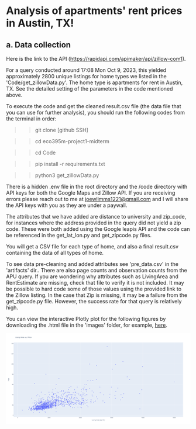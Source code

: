 Analysis of apartments' rent prices in Austin, TX!
====  

a. Data collection
-------  

Here is the link to the API (https://rapidapi.com/apimaker/api/zillow-com1). 

For a query conducted around 17:08 Mon Oct 9, 2023, this yielded approximately 2800 unique listings for home types we listed in the 'Code/get_zillowData.py'. The home type is apartments for rent in Austin, TX. See the detailed setting of the parameters in the code mentioned above. 

To execute the code and get the cleaned result.csv file (the data file that you can use for further analysis), you should run the following codes from the terminal in order: 

>> git clone [github SSH]

>> cd eco395m-project1-midterm

>> cd Code  

>> pip install -r requirements.txt

>> python3 get_zillowData.py


There is a hidden .env file in the root directory and the /code directory with API keys for both the Google Maps and Zillow API. If you are receiving errors please reach out to me at joewlimms1221@gmail.com and I will share the API keys with you as they are under a paywall.

The attributes that we have added are distance to university and zip_code, for instances where the address provided in the query did not yield a zip code.  These were both added using the Google leapis API and the code can be referenced in the get_lat_lon.py and get_zipcode.py files.  


You will get a CSV file for each type of home, and also a final result.csv containing the data of all types of home.

To see data pre-cleaning and added attributes see 'pre_data.csv' in the 'artifacts' dir..  There are also page counts and observation counts from the APU query.  If you are wondering why attributes such as LivingArea and RentEstimate are missing, check that file to verify it is not included.  It may be possible to hard code some of those values using the provided link to the Zillow listing.  In the case that Zip is missing, it may be a failure from the get_zipcode.py file. However, the success rate for that query is relatively high.   


You can view the interactive Plotly plot for the following figures by downloading the .html file in the 'images' folder, for example, [here](images/LA_P_scatter_plot.html).

  
![LA_P_scatter_plot](images/LA_P_scatter_plot.png)





